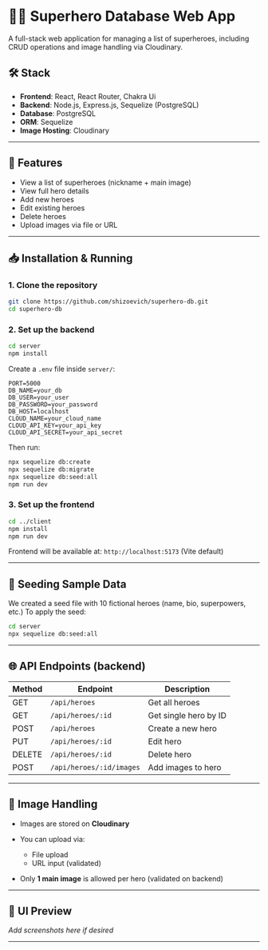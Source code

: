 # 🦸‍♀️ Superhero Database Web App

A full-stack web application for managing a list of superheroes, including CRUD operations and image handling via Cloudinary.

## 🛠 Stack

* **Frontend**: React, React Router, Chakra Ui
* **Backend**: Node.js, Express.js, Sequelize (PostgreSQL)
* **Database**: PostgreSQL
* **ORM**: Sequelize
* **Image Hosting**: Cloudinary

---

## 🚀 Features

* View a list of superheroes (nickname + main image)
* View full hero details
* Add new heroes 
* Edit existing heroes
* Delete heroes
* Upload images via file or URL


---

## 📥 Installation & Running

### 1. Clone the repository

```bash
git clone https://github.com/shizoevich/superhero-db.git
cd superhero-db
```

### 2. Set up the backend

```bash
cd server
npm install
```

Create a `.env` file inside `server/`:

```env
PORT=5000
DB_NAME=your_db
DB_USER=your_user
DB_PASSWORD=your_password
DB_HOST=localhost
CLOUD_NAME=your_cloud_name
CLOUD_API_KEY=your_api_key
CLOUD_API_SECRET=your_api_secret
```

Then run:

```bash
npx sequelize db:create
npx sequelize db:migrate
npx sequelize db:seed:all 
npm run dev
```

### 3. Set up the frontend

```bash
cd ../client
npm install
npm run dev
```

Frontend will be available at:
`http://localhost:5173` (Vite default)

---

## 🧪 Seeding Sample Data

We created a seed file with 10 fictional heroes (name, bio, superpowers, etc.)
To apply the seed:

```bash
cd server
npx sequelize db:seed:all
```

---

## 🌐 API Endpoints (backend)

| Method | Endpoint                 | Description           |
| ------ | ------------------------ | --------------------- |
| GET    | `/api/heroes`            | Get all heroes        |
| GET    | `/api/heroes/:id`        | Get single hero by ID |
| POST   | `/api/heroes`            | Create a new hero     |
| PUT    | `/api/heroes/:id`        | Edit hero             |
| DELETE | `/api/heroes/:id`        | Delete hero           |
| POST   | `/api/heroes/:id/images` | Add images to hero    |

---

## 📸 Image Handling

* Images are stored on **Cloudinary**
* You can upload via:

  * File upload
  * URL input (validated)
* Only **1 main image** is allowed per hero (validated on backend)

---

## 📸 UI Preview

*Add screenshots here if desired*

---


